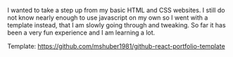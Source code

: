 I wanted to take a step up from my basic HTML and CSS websites. I still do not know nearly enough to use javascript on my own so I went with a template instead, that I am slowly going through and tweaking. So far it has been a very fun experience and I am learning a lot. 
 
 Template: https://github.com/mshuber1981/github-react-portfolio-template 
